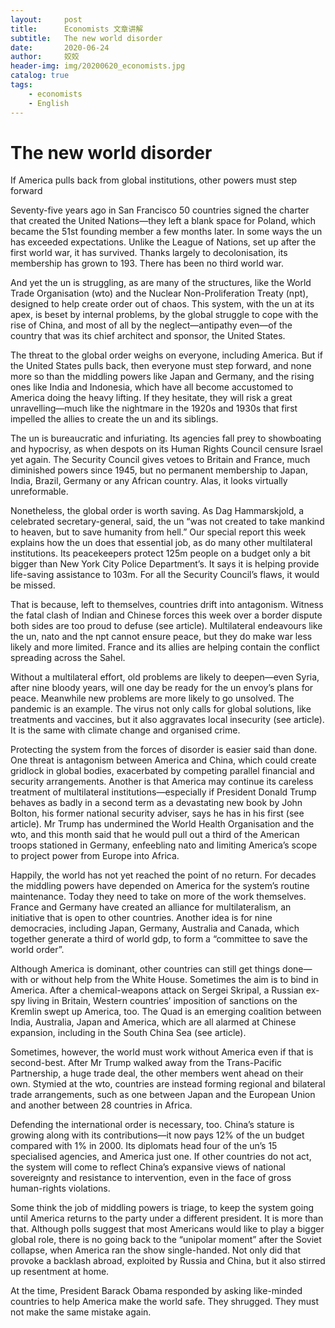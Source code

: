 ```yaml
---
layout:     post
title:      Economists 文章讲解
subtitle:   The new world disorder
date:       2020-06-24
author:     姣姣
header-img: img/20200620_economists.jpg
catalog: true
tags:
    - economists
    - English
--- 
```


# The new world disorder

If America pulls back from global institutions, other powers must step forward

Seventy-five years ago in San Francisco 50 countries signed the charter that created the United Nations—they left a blank space for Poland, which became the 51st founding member a few months later. In some ways the un has exceeded expectations. Unlike the League of Nations, set up after the first world war, it has survived. Thanks largely to decolonisation, its membership has grown to 193. There has been no third world war.

And yet the un is struggling, as are many of the structures, like the World Trade Organisation (wto) and the Nuclear Non-Proliferation Treaty (npt), designed to help create order out of chaos. This system, with the un at its apex, is beset by internal problems, by the global struggle to cope with the rise of China, and most of all by the neglect—antipathy even—of the country that was its chief architect and sponsor, the United States.

The threat to the global order weighs on everyone, including America. But if the United States pulls back, then everyone must step forward, and none more so than the middling powers like Japan and Germany, and the rising ones like India and Indonesia, which have all become accustomed to America doing the heavy lifting. If they hesitate, they will risk a great unravelling—much like the nightmare in the 1920s and 1930s that first impelled the allies to create the un and its siblings.

The un is bureaucratic and infuriating. Its agencies fall prey to showboating and hypocrisy, as when despots on its Human Rights Council censure Israel yet again. The Security Council gives vetoes to Britain and France, much diminished powers since 1945, but no permanent membership to Japan, India, Brazil, Germany or any African country. Alas, it looks virtually unreformable.

Nonetheless, the global order is worth saving. As Dag Hammarskjold, a celebrated secretary-general, said, the un “was not created to take mankind to heaven, but to save humanity from hell.” Our special report this week explains how the un does that essential job, as do many other multilateral institutions. Its peacekeepers protect 125m people on a budget only a bit bigger than New York City Police Department’s. It says it is helping provide life-saving assistance to 103m. For all the Security Council’s flaws, it would be missed.

That is because, left to themselves, countries drift into antagonism. Witness the fatal clash of Indian and Chinese forces this week over a border dispute both sides are too proud to defuse (see article). Multilateral endeavours like the un, nato and the npt cannot ensure peace, but they do make war less likely and more limited. France and its allies are helping contain the conflict spreading across the Sahel.

Without a multilateral effort, old problems are likely to deepen—even Syria, after nine bloody years, will one day be ready for the un envoy’s plans for peace. Meanwhile new problems are more likely to go unsolved. The pandemic is an example. The virus not only calls for global solutions, like treatments and vaccines, but it also aggravates local insecurity (see article). It is the same with climate change and organised crime.

Protecting the system from the forces of disorder is easier said than done. One threat is antagonism between America and China, which could create gridlock in global bodies, exacerbated by competing parallel financial and security arrangements. Another is that America may continue its careless treatment of multilateral institutions—especially if President Donald Trump behaves as badly in a second term as a devastating new book by John Bolton, his former national security adviser, says he has in his first (see article). Mr Trump has undermined the World Health Organisation and the wto, and this month said that he would pull out a third of the American troops stationed in Germany, enfeebling nato and limiting America’s scope to project power from Europe into Africa.

Happily, the world has not yet reached the point of no return. For decades the middling powers have depended on America for the system’s routine maintenance. Today they need to take on more of the work themselves. France and Germany have created an alliance for multilateralism, an initiative that is open to other countries. Another idea is for nine democracies, including Japan, Germany, Australia and Canada, which together generate a third of world gdp, to form a “committee to save the world order”.

Although America is dominant, other countries can still get things done—with or without help from the White House. Sometimes the aim is to bind in America. After a chemical-weapons attack on Sergei Skripal, a Russian ex-spy living in Britain, Western countries’ imposition of sanctions on the Kremlin swept up America, too. The Quad is an emerging coalition between India, Australia, Japan and America, which are all alarmed at Chinese expansion, including in the South China Sea (see article).

Sometimes, however, the world must work without America even if that is second-best. After Mr Trump walked away from the Trans-Pacific Partnership, a huge trade deal, the other members went ahead on their own. Stymied at the wto, countries are instead forming regional and bilateral trade arrangements, such as one between Japan and the European Union and another between 28 countries in Africa.

Defending the international order is necessary, too. China’s stature is growing along with its contributions—it now pays 12% of the un budget compared with 1% in 2000. Its diplomats head four of the un’s 15 specialised agencies, and America just one. If other countries do not act, the system will come to reflect China’s expansive views of national sovereignty and resistance to intervention, even in the face of gross human-rights violations.

Some think the job of middling powers is triage, to keep the system going until America returns to the party under a different president. It is more than that. Although polls suggest that most Americans would like to play a bigger global role, there is no going back to the “unipolar moment” after the Soviet collapse, when America ran the show single-handed. Not only did that provoke a backlash abroad, exploited by Russia and China, but it also stirred up resentment at home.

At the time, President Barack Obama responded by asking like-minded countries to help America make the world safe. They shrugged. They must not make the same mistake again. 
